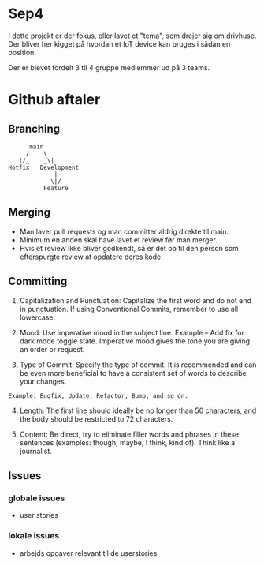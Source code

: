 # Sep4

I dette projekt er der fokus, eller lavet et "tema", som drejer sig om drivhuse.  
Der bliver her kigget på hvordan et IoT device kan bruges i sådan en position.

Der er blevet fordelt 3 til 4 gruppe medlemmer ud på 3 teams.

# Github aftaler

## Branching
```
      main
     /    \
   |/_    _\|
Hotfix   Development
             |
            \|/
          Feature
```
## Merging

- Man laver pull requests og man committer aldrig direkte til main.
- Minimum én anden skal have lavet et review før man merger.
- Hvis et review ikke bliver godkendt, så er det op til den person som efterspurgte review at opdatere deres kode.

## Committing



1. Capitalization and Punctuation: Capitalize the first word and do not end in punctuation. If using Conventional Commits, remember to use all lowercase.

2. Mood: Use imperative mood in the subject line. Example – Add fix for dark mode toggle state. Imperative mood gives the tone you are giving an order or request.

3. Type of Commit: Specify the type of commit. It is recommended and can be even more beneficial to have a consistent set of words to describe your changes. 

``Example: Bugfix, Update, Refactor, Bump, and so on.``

4. Length: The first line should ideally be no longer than 50 characters, and the body should be restricted to 72 characters.

5. Content: Be direct, try to eliminate filler words and phrases in these sentences (examples: though, maybe, I think, kind of). Think like a journalist.

## Issues



### globale issues

- user stories

### lokale issues

- arbejds opgaver relevant til de userstories
